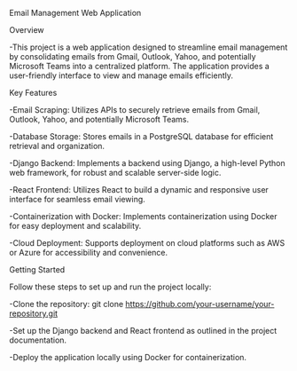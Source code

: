 Email Management Web Application

Overview

-This project is a web application designed to streamline email management by consolidating emails from Gmail, Outlook, Yahoo, and potentially Microsoft Teams into a centralized platform. The application provides a user-friendly interface to view and manage emails efficiently.

Key Features

-Email Scraping: Utilizes APIs to securely retrieve emails from Gmail, Outlook, Yahoo, and potentially Microsoft Teams.

-Database Storage: Stores emails in a PostgreSQL database for efficient retrieval and organization.

-Django Backend: Implements a backend using Django, a high-level Python web framework, for robust and scalable server-side logic.

-React Frontend: Utilizes React to build a dynamic and responsive user interface for seamless email viewing.

-Containerization with Docker: Implements containerization using Docker for easy deployment and scalability.

-Cloud Deployment: Supports deployment on cloud platforms such as AWS or Azure for accessibility and convenience.

Getting Started

Follow these steps to set up and run the project locally:

-Clone the repository: git clone https://github.com/your-username/your-repository.git

-Set up the Django backend and React frontend as outlined in the project documentation.

-Deploy the application locally using Docker for containerization.
